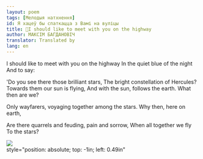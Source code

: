 ```yaml
---
layout: poem
tags: [Мелодыя натхнення]
id: Я хацеў бы спаткацца з Вамі на вуліцы
title: 🚧I should like to meet with you on the highway
author: МАКСІМ БАГДАНОВІЧ
translator: Translated by 
lang: en
---
```



 
I should like to meet with you on the highway In the quiet blue of the night And to say:

'Do you see there those brilliant stars, The bright constellation of Hercules? Towards them our sun is flying, And with the sun, follows the earth. What then are we?

Only wayfarers, voyaging together among the stars. Why then, here on earth,

Are there quarrels and feuding, pain and sorrow, When all together we fly To the stars?

![](2022-%D0%9C%D1%96%D0%BD%D1%81%D0%BA-%D0%BB%D1%83%D1%87%D0%BD%D0%B0%D1%81%D1%86%D1%8C-%D0%BC%D1%96%D0%BA%D0%BE%D0%BB%D0%B0-%D0%BC%D1%8F%D1%82%D0%BB%D1%96%D1%86%D0%BA%D1%96_html_b590735418ac6d90.jpg)  
style="position: absolute; top: -1in; left: 0.49in"
